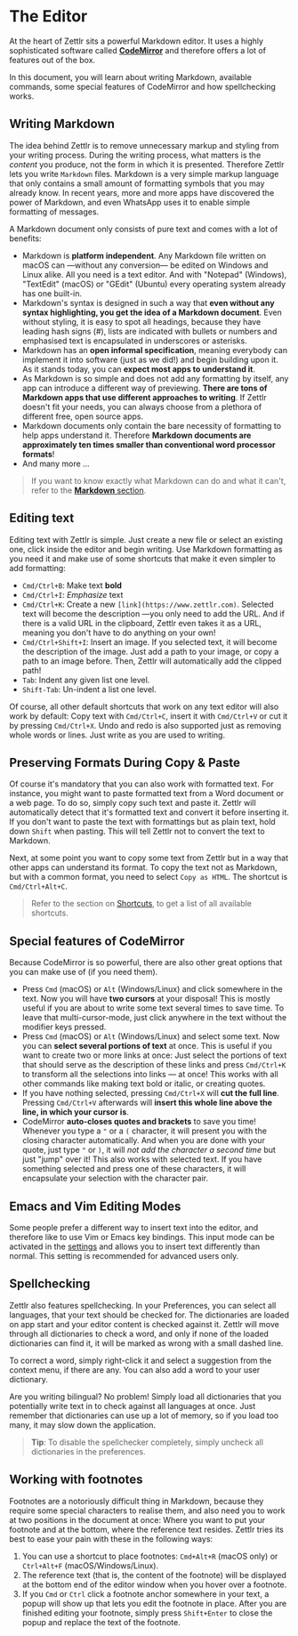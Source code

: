 # The Editor

At the heart of Zettlr sits a powerful Markdown editor. It uses a highly sophisticated software called **[CodeMirror](https://codemirror.net/)** and therefore offers a lot of features out of the box.

In this document, you will learn about writing Markdown, available commands, some special features of CodeMirror and how spellchecking works.

## Writing Markdown

The idea behind Zettlr is to remove unnecessary markup and styling from your writing process. During the writing process, what matters is the _content_ you produce, not the form in which it is presented. Therefore Zettlr lets you write `Markdown` files. Markdown is a very simple markup language that only contains a small amount of formatting symbols that you may already know. In recent years, more and more apps have discovered the power of Markdown, and even WhatsApp uses it to enable simple formatting of messages.

A Markdown document only consists of pure text and comes with a lot of benefits:

* Markdown is **platform independent**. Any Markdown file written on macOS can —without any conversion— be edited on Windows and Linux alike. All you need is a text editor. And with "Notepad" (Windows), "TextEdit" (macOS) or "GEdit" (Ubuntu) every operating system already has one built-in.
* Markdown's syntax is designed in such a way that **even without any syntax highlighting, you get the idea of a Markdown document**. Even without styling, it is easy to spot all headings, because they have leading hash signs (#), lists are indicated with bullets or numbers and emphasised text is encapsulated in underscores or asterisks.
* Markdown has an **open informal specification**, meaning everybody can implement it into software (just as we did!) and begin building upon it. As it stands today, you can **expect most apps to understand it**.
* As Markdown is so simple and does not add any formatting by itself, any app can introduce a different way of previewing. **There are tons of Markdown apps that use different approaches to writing**. If Zettlr doesn't fit your needs, you can always choose from a plethora of different free, open source apps.
* Markdown documents only contain the bare necessity of formatting to help apps understand it. Therefore **Markdown documents are approximately ten times smaller than conventional word processor formats**!
* And many more …

> If you want to know exactly what Markdown can do and what it can't, refer to the [**Markdown** section](../reference/markdown-basics.md).

## Editing text

Editing text with Zettlr is simple. Just create a new file or select an existing one, click inside the editor and begin writing. Use Markdown formatting as you need it and make use of some shortcuts that make it even simpler to add formatting:

* `Cmd/Ctrl+B`: Make text **bold**
* `Cmd/Ctrl+I`: _Emphasize_ text
* `Cmd/Ctrl+K`: Create a new `[link](https://www.zettlr.com)`. Selected text will become the description —you only need to add the URL. And if there is a valid URL in the clipboard, Zettlr even takes it as a URL, meaning you don't have to do anything on your own!
* `Cmd/Ctrl+Shift+I`: Insert an image. If you selected text, it will become the description of the image. Just add a path to your image, or copy a path to an image before. Then, Zettlr will automatically add the clipped path!
* `Tab`: Indent any given list one level.
* `Shift-Tab`: Un-indent a list one level.

Of course, all other default shortcuts that work on any text editor will also work by default: Copy text with `Cmd/Ctrl+C`, insert it with `Cmd/Ctrl+V` or cut it by pressing `Cmd/Ctrl+X`. Undo and redo is also supported just as removing whole words or lines. Just write as you are used to writing.

## Preserving Formats During Copy & Paste

Of course it's mandatory that you can also work with formatted text. For instance, you might want to paste formatted text from a Word document or a web page. To do so, simply copy such text and paste it. Zettlr will automatically detect that it's formatted text and convert it before inserting it. If you don't want to paste the text with formattings but as plain text, hold down `Shift` when pasting. This will tell Zettlr not to convert the text to Markdown.

Next, at some point you want to copy some text from Zettlr but in a way that other apps can understand its format. To copy the text not as Markdown, but with a common format, you need to select `Copy as HTML`. The shortcut is `Cmd/Ctrl+Alt+C`.

> Refer to the section on [Shortcuts](../reference/shortcuts.md), to get a list of all available shortcuts.

## Special features of CodeMirror

Because CodeMirror is so powerful, there are also other great options that you can make use of (if you need them).

* Press `Cmd` (macOS) or `Alt` (Windows/Linux) and click somewhere in the text. Now you will have **two cursors** at your disposal! This is mostly useful if you are about to write some text several times to save time. To leave that multi-cursor-mode, just click anywhere in the text without the modifier keys pressed.
* Press `Cmd` (macOS) or `Alt` (Windows/Linux) and select some text. Now you can **select several portions of text** at once. This is useful if you want to create two or more links at once: Just select the portions of text that should serve as the description of these links and press `Cmd/Ctrl+K` to transform all the selections into links — at once! This works with all other commands like making text bold or italic, or creating quotes.
* If you have nothing selected, pressing `Cmd/Ctrl+X` will **cut the full line**. Pressing `Cmd/Ctrl+V` afterwards will **insert this whole line above the line, in which your cursor is**.
* CodeMirror **auto-closes quotes and brackets** to save you time! Whenever you type a `"` or a `(` character, it will present you with the closing character automatically. And when you are done with your quote, just type `"` or `)`, it will _not add the character a second time_ but just "jump" over it! This also works with selected text. If you have something selected and press one of these characters, it will encapsulate your selection with the character pair.

## Emacs and Vim Editing Modes

Some people prefer a different way to insert text into the editor, and therefore like to use Vim or Emacs key bindings. This input mode can be activated in the [settings](../reference/settings.md) and allows you to insert text differently than normal. This setting is recommended for advanced users only.

## Spellchecking

Zettlr also features spellchecking. In your Preferences, you can select all languages, that your text should be checked for. The dictionaries are loaded on app start and your editor content is checked against it. Zettlr will move through all dictionaries to check a word, and only if none of the loaded dictionaries can find it, it will be marked as wrong with a small dashed line.

To correct a word, simply right-click it and select a suggestion from the context menu, if there are any. You can also add a word to your user dictionary.

Are you writing bilingual? No problem! Simply load all dictionaries that you potentially write text in to check against all languages at once. Just remember that dictionaries can use up a lot of memory, so if you load too many, it may slow down the application.

> **Tip**: To disable the spellchecker completely, simply uncheck all dictionaries in the preferences.

## Working with footnotes

Footnotes are a notoriously difficult thing in Markdown, because they require some special characters to realise them, and also need you to work at two positions in the document at once: Where you want to put your footnote and at the bottom, where the reference text resides. Zettlr tries its best to ease your pain with these in the following ways:

1. You can use a shortcut to place footnotes: `Cmd+Alt+R` (macOS only) or `Ctrl+Alt+F` (macOS/Windows/Linux).
2. The reference text (that is, the content of the footnote) will be displayed at the bottom end of the editor window when you hover over a footnote.
3. If you `Cmd` or `Ctrl` click a footnote anchor somewhere in your text, a popup will show up that lets you edit the footnote in place. After you are finished editing your footnote, simply press `Shift+Enter` to close the popup and replace the text of the footnote.
